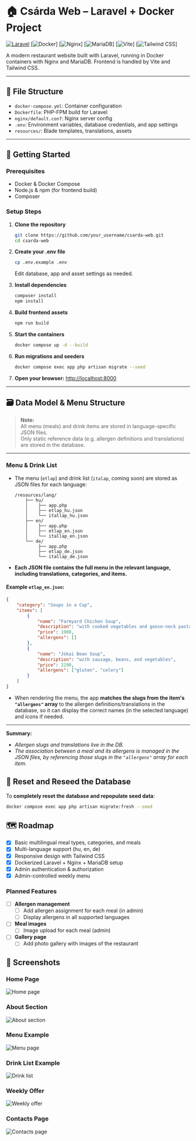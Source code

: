 # 🏠 Csárda Web – Laravel + Docker Project

[![Laravel](https://img.shields.io/badge/Laravel-v12.x-red?logo=laravel)](https://laravel.com/)
[![Docker](https://img.shields.io/badge/Docker-Compose-blue?logo=docker)]
[![Nginx](https://img.shields.io/badge/Nginx-Alpine-green?logo=nginx)]
[![MariaDB](https://img.shields.io/badge/MariaDB-11.x-blue?logo=mariadb)]
[![Vite](https://img.shields.io/badge/Vite-frontend-yellow?logo=vite)]
[![Tailwind CSS](https://img.shields.io/badge/TailwindCSS-3.x-06b6d4?logo=tailwindcss)]

A modern restaurant website built with Laravel, running in Docker containers with Nginx and MariaDB. Frontend is handled by Vite and Tailwind CSS.

---

## 📁 File Structure

- `docker-compose.yml`: Container configuration
- `Dockerfile`: PHP-FPM build for Laravel
- `nginx/default.conf`: Nginx server config
- `.env`: Environment variables, database credentials, and app settings
- `resources/`: Blade templates, translations, assets

---

## 🚀 Getting Started

### **Prerequisites**
- Docker & Docker Compose
- Node.js & npm (for frontend build)
- Composer

### **Setup Steps**

1. **Clone the repository**
    ```sh
    git clone https://github.com/your_username/csarda-web.git
    cd csarda-web
    ```

2. **Create your .env file**
    ```sh
    cp .env.example .env
    ```
   Edit database, app and asset settings as needed.

3. **Install dependencies**
    ```sh
    composer install
    npm install
    ```

4. **Build frontend assets**
    ```sh
    npm run build
    ```

5. **Start the containers**
    ```sh
    docker compose up -d --build
    ```

6. **Run migrations and seeders**
    ```sh
    docker compose exec app php artisan migrate --seed
    ```

7. **Open your browser:**
   [http://localhost:8000](http://localhost:8000)

---

## 🗃️ Data Model & Menu Structure

> **Note:**  
> All menu (meals) and drink items are stored in language-specific JSON files.  
> Only static reference data (e.g. allergen definitions and translations) are stored in the database.

---

### Menu & Drink List

- The menu (`etlap`) and drink list (`italap`, coming soon) are stored as JSON files for each language:
    ```
    /resources/lang/
        ├── hu/
        │    ├── app.php
        │    ├── etlap_hu.json
        │    └── itallap_hu.json
        ├── en/
        │    ├── app.php
        │    ├── etlap_en.json
        │    └── itallap_en.json
        └── de/
             ├── app.php
             ├── etlap_de.json
             └── itallap_de.json
    ```
- **Each JSON file contains the full menu in the relevant language, including translations, categories, and items.**

#### Example `etlap_en.json`:
```json
{
    "category": "Soups in a Cup",
    "items": [
        {
            "name": "Farmyard Chicken Soup",
            "description": "with cooked vegetables and goose-neck pasta",
            "price": 1900,
            "allergens": []
        },
        {
            "name": "Jókai Bean Soup",
            "description": "with sausage, beans, and vegetables",
            "price": 2290,
            "allergens": ["gluten", "celery"]
        }
    ]
}
```

- When rendering the menu, the app **matches the slugs from the item's `"allergens"` array** to the allergen definitions/translations in the database, so it can display the correct names (in the selected language) and icons if needed.


---

**Summary:**
- *Allergen slugs and translations live in the DB.*
- *The association between a meal and its allergens is managed in the JSON files, by referencing those slugs in the `"allergens"` array for each item.*

## 🔄 Reset and Reseed the Database

To **completely reset the database and repopulate seed data**:
```sh
docker compose exec app php artisan migrate:fresh --seed
```

## 🗺️ Roadmap

- [x] Basic multilingual meal types, categories, and meals
- [x] Multi-language support (hu, en, de)
- [x] Responsive design with Tailwind CSS
- [x] Dockerized Laravel + Nginx + MariaDB setup
- [x] Admin authentication & authorization
- [x] Admin-controlled weekly menu

### Planned Features

- [ ] **Allergen management**
    - [ ] Add allergen assignment for each meal (in admin)
    - [ ] Display allergens in all supported languages

- [ ] **Meal images**
    - [ ] Image upload for each meal (admin)

- [ ] **Gallery page**
    - [ ] Add photo gallery with images of the restaurant

## 📸 Screenshots

### Home Page
![Home page](app/docs/screenshots/home.png)

### About Section
![About section](app/docs/screenshots/homeAbout.png)

### Menu Example
![Menu page](app/docs/screenshots/menu.png)

### Drink List Example
![Drink list](app/docs/screenshots/drinkList.png)

### Weekly Offer
![Weekly offer](app/docs/screenshots/weeklyOffer.png)

### Contacts Page
![Contacts page](app/docs/screenshots/contacts.png)
